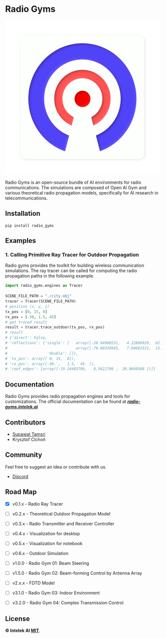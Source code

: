 # Radio Gyms

![Radio Gyms](https://github.com/intelek-ai/radio-gyms/blob/master/assets/logo.png)

Radio Gyms is an open-source bundle of AI environments for radio communications. The simulations are composed of Open AI Gym and various theoretical radio propagation models, specifically for AI research in telecommunications. 

## Installation

```commandline
pip install radio_gyms
```

## Examples
### 1. Calling Primitive Ray Tracer for Outdoor Propagation
Radio gyms provides the toolkit for building wireless communication simulations. 
The ray tracer can be called for computing the radio propagation paths in the following example.
```python
import radio_gyms.engines as Tracer

SCENE_FILE_PATH = "./city.obj"
tracer = Tracer(SCENE_FILE_PATH)
# position (x, y, z)
tx_pos = [0, 15, 0]
rx_pos = [-30, 1.5, 45]
# get traced result
result = tracer.trace_outdoor(tx_pos, rx_pos)
# result
# {'direct': False, 
# 'reflections': {'single': [   array([-28.94988531,   4.22886929,  62.39469675]),
#                               array([-70.80339945,   7.04682531,  15.22840999])],
#                  'double': []},
# 'tx_pos': array([ 0, 15,  0]),
# 'rx_pos': array([-30. ,   1.5,  45. ]),
# 'roof_edges': [array([-19.24403786,   8.5621709 ,  28.8660568 ])]}
```

## Documentation
Radio Gyms provides radio propagation engines and tools for customizations.
The official documentation can be found at ***[radio-gyms.intelek.ai](https://radio-gyms.intelek.ai)***

## Contributors
- [Supawat Tamsri](https://github.com/tamsri)
- Krysztof Cichoń

[//]: # (## Citation)

[//]: # (```)

[//]: # (@article{)

[//]: # (	title={Radio Gyms},)

[//]: # (	author={Supawat Tamsri and Krysztof Cichoń},)

[//]: # (	year={2022})

[//]: # (})

[//]: # (```)

## Community
Feel free to suggest an idea or contribute with us.
* [Discord](https://discord.gg/Rp2KhXcpPh)

## Road Map
- [x] v0.1.x - Radio Ray Tracer
- [ ] v0.2.x - Theoretical Outdoor Propagation Model
- [ ] v0.3.x - Radio Transmitter and Receiver Controller
- [ ] v0.4.x - Visualization for desktop
- [ ] v0.5.x - Visualization for notebook
- [ ] v0.6.x - Outdoor Simulation
- [ ] v1.0.0 - Radio Gym 01: Beam Steering
- [ ] v1.5.0 - Radio Gym 02: Beam-forming Control by Antenna Array
- [ ] v2.x.x - FDTD Model
- [ ] v3.1.0 - Radio Gym 03: Indoor Environment
- [ ] v3.2.0 - Radio Gym 04: Complex Transmission Control


## License
**© Intelek AI [MIT](https://github.com/intelek-ai/radio-gyms/blob/master/LICENSE)**.
